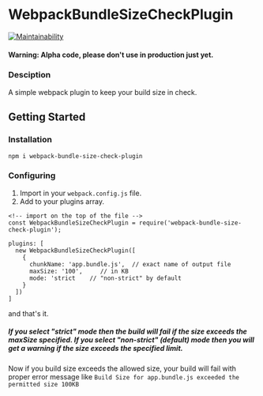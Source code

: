 # WebpackBundleSizeCheckPlugin
[![Maintainability](https://api.codeclimate.com/v1/badges/1b0297a74747442acabc/maintainability)](https://codeclimate.com/github/HarshwardhanSingh/webpack-bundle-size-check-plugin/maintainability)

#### Warning: Alpha code, please don't use in production just yet.
### Desciption
A simple webpack plugin to keep your build size in check.

## Getting Started

### Installation
`npm i webpack-bundle-size-check-plugin`

### Configuring
1. Import in your `webpack.config.js` file.
2. Add to your plugins array.
```
<!-- import on the top of the file -->
const WebpackBundleSizeCheckPlugin = require('webpack-bundle-size-check-plugin');

plugins: [
  new WebpackBundleSizeCheckPlugin([
    {
      chunkName: 'app.bundle.js',  // exact name of output file
      maxSize: '100',     // in KB
      mode: 'strict    // "non-strict" by default
    }
  ])
]
```
and that's it.

##### If you select "strict" mode then the build will fail if the size exceeds the maxSize specified. If you select "non-strict" (default) mode then you will get a warning if the size exceeds the specified limit.

Now if you build size exceeds the allowed size, your build will fail with proper error message like `Build Size for app.bundle.js exceeded the permitted size 100KB`